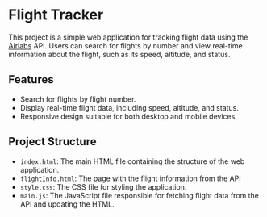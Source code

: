 # Flight Tracker

This project is a simple web application for tracking flight data using the [Airlabs](https://airlabs.co/) API. Users can search for flights by number and view real-time information about the flight, such as its speed, altitude, and status.

## Features

- Search for flights by flight number.
- Display real-time flight data, including speed, altitude, and status.
- Responsive design suitable for both desktop and mobile devices.

## Project Structure

- `index.html`: The main HTML file containing the structure of the web application.
- `flightInfo.html`: The page with the flight information from the API
- `style.css`: The CSS file for styling the application.
- `main.js`: The JavaScript file responsible for fetching flight data from the API and updating the HTML.
